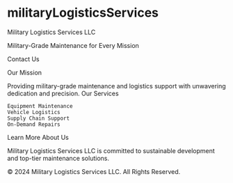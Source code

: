 # militaryLogisticsServices


Military Logistics Services LLC

Military-Grade Maintenance for Every Mission

Contact Us

Our Mission

Providing military-grade maintenance and logistics support with unwavering dedication and precision.
Our Services

    Equipment Maintenance
    Vehicle Logistics
    Supply Chain Support
    On-Demand Repairs

Learn More
About Us

Military Logistics Services LLC is committed to sustainable development and top-tier maintenance solutions.


© 2024 Military Logistics Services LLC. All Rights Reserved.
